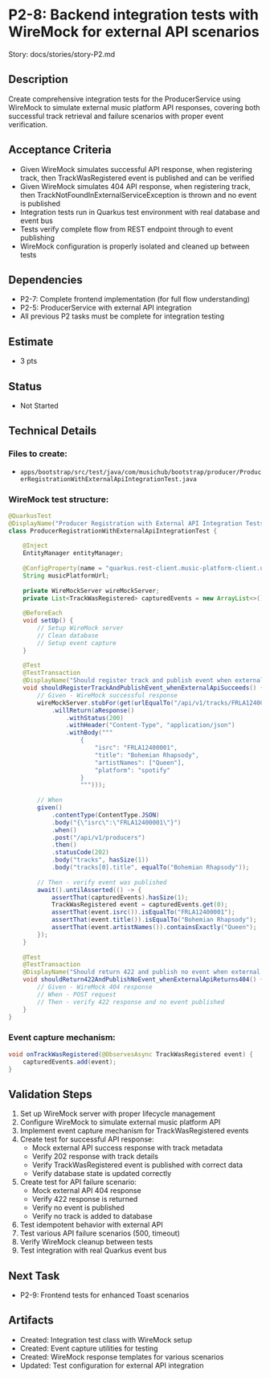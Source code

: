 # P2-8: Backend integration tests with WireMock for external API scenarios

Story: docs/stories/story-P2.md

## Description
Create comprehensive integration tests for the ProducerService using WireMock to simulate external music platform API responses, covering both successful track retrieval and failure scenarios with proper event verification.

## Acceptance Criteria
- Given WireMock simulates successful API response, when registering track, then TrackWasRegistered event is published and can be verified
- Given WireMock simulates 404 API response, when registering track, then TrackNotFoundInExternalServiceException is thrown and no event is published
- Integration tests run in Quarkus test environment with real database and event bus
- Tests verify complete flow from REST endpoint through to event publishing
- WireMock configuration is properly isolated and cleaned up between tests

## Dependencies
- P2-7: Complete frontend implementation (for full flow understanding)
- P2-5: ProducerService with external API integration
- All previous P2 tasks must be complete for integration testing

## Estimate
- 3 pts

## Status
- Not Started

## Technical Details

### Files to create:
- `apps/bootstrap/src/test/java/com/musichub/bootstrap/producer/ProducerRegistrationWithExternalApiIntegrationTest.java`

### WireMock test structure:
```java
@QuarkusTest
@DisplayName("Producer Registration with External API Integration Tests")
class ProducerRegistrationWithExternalApiIntegrationTest {
    
    @Inject
    EntityManager entityManager;
    
    @ConfigProperty(name = "quarkus.rest-client.music-platform-client.url")
    String musicPlatformUrl;
    
    private WireMockServer wireMockServer;
    private List<TrackWasRegistered> capturedEvents = new ArrayList<>();
    
    @BeforeEach
    void setUp() {
        // Setup WireMock server
        // Clean database
        // Setup event capture
    }
    
    @Test
    @TestTransaction
    @DisplayName("Should register track and publish event when external API returns success")
    void shouldRegisterTrackAndPublishEvent_whenExternalApiSucceeds() {
        // Given - WireMock successful response
        wireMockServer.stubFor(get(urlEqualTo("/api/v1/tracks/FRLA12400001"))
            .willReturn(aResponse()
                .withStatus(200)
                .withHeader("Content-Type", "application/json")
                .withBody("""
                    {
                        "isrc": "FRLA12400001",
                        "title": "Bohemian Rhapsody",
                        "artistNames": ["Queen"],
                        "platform": "spotify"
                    }
                    """)));
        
        // When
        given()
            .contentType(ContentType.JSON)
            .body("{\"isrc\":\"FRLA12400001\"}")
            .when()
            .post("/api/v1/producers")
            .then()
            .statusCode(202)
            .body("tracks", hasSize(1))
            .body("tracks[0].title", equalTo("Bohemian Rhapsody"));
            
        // Then - verify event was published
        await().untilAsserted(() -> {
            assertThat(capturedEvents).hasSize(1);
            TrackWasRegistered event = capturedEvents.get(0);
            assertThat(event.isrc()).isEqualTo("FRLA12400001");
            assertThat(event.title()).isEqualTo("Bohemian Rhapsody");
            assertThat(event.artistNames()).containsExactly("Queen");
        });
    }
    
    @Test
    @TestTransaction
    @DisplayName("Should return 422 and publish no event when external API returns 404")
    void shouldReturn422AndPublishNoEvent_whenExternalApiReturns404() {
        // Given - WireMock 404 response
        // When - POST request
        // Then - verify 422 response and no event published
    }
}
```

### Event capture mechanism:
```java
void onTrackWasRegistered(@ObservesAsync TrackWasRegistered event) {
    capturedEvents.add(event);
}
```

## Validation Steps
1. Set up WireMock server with proper lifecycle management
2. Configure WireMock to simulate external music platform API
3. Implement event capture mechanism for TrackWasRegistered events
4. Create test for successful API response:
   - Mock external API success response with track metadata
   - Verify 202 response with track details
   - Verify TrackWasRegistered event is published with correct data
   - Verify database state is updated correctly
5. Create test for API failure scenario:
   - Mock external API 404 response
   - Verify 422 response is returned
   - Verify no event is published
   - Verify no track is added to database
6. Test idempotent behavior with external API
7. Test various API failure scenarios (500, timeout)
8. Verify WireMock cleanup between tests
9. Test integration with real Quarkus event bus

## Next Task
- P2-9: Frontend tests for enhanced Toast scenarios

## Artifacts
- Created: Integration test class with WireMock setup
- Created: Event capture utilities for testing
- Created: WireMock response templates for various scenarios
- Updated: Test configuration for external API integration